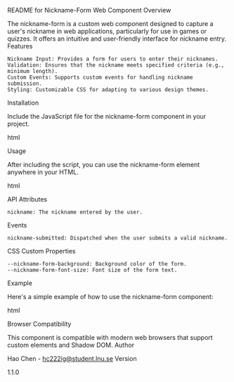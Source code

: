 README for Nickname-Form Web Component
Overview

The nickname-form is a custom web component designed to capture a user's nickname in web applications, particularly for use in games or quizzes. It offers an intuitive and user-friendly interface for nickname entry.
Features

    Nickname Input: Provides a form for users to enter their nicknames.
    Validation: Ensures that the nickname meets specified criteria (e.g., minimum length).
    Custom Events: Supports custom events for handling nickname submission.
    Styling: Customizable CSS for adapting to various design themes.

Installation

Include the JavaScript file for the nickname-form component in your project.

html

<script src="path/to/nickname-form.js"></script>

Usage

After including the script, you can use the nickname-form element anywhere in your HTML.

html

<nickname-form></nickname-form>

API
Attributes

    nickname: The nickname entered by the user.

Events

    nickname-submitted: Dispatched when the user submits a valid nickname.

CSS Custom Properties

    --nickname-form-background: Background color of the form.
    --nickname-form-font-size: Font size of the form text.

Example

Here's a simple example of how to use the nickname-form component:

html

<nickname-form></nickname-form>

<script>
  const nicknameForm = document.querySelector('nickname-form')

  // Listen for the nickname-submitted event
  nicknameForm.addEventListener('nickname-submitted', (event) => {
    console.log('Nickname Submitted:', event.detail.nickname)
    // Start the game or quiz with the provided nickname
  })
</script>

Browser Compatibility

This component is compatible with modern web browsers that support custom elements and Shadow DOM.
Author

Hao Chen - hc222ig@student.lnu.se
Version

1.1.0